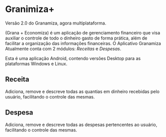 # Granimiza+
Versão 2.0 do Granamiza, agora multiplataforma.

(Grana + Economiza) é um aplicação de gerenciamento financeiro que visa auxiliar  o controle de todo o dinheiro gasto de forma prática, além de facilitar a organização das informações financeiras. 
O Aplicativo Granamiza Atualmente conta com 2 módulos: *Receitas* e *Despesas*.

Esta é uma aplicação Android, contendo versões Desktop para as plataformas Windows e Linux.

## Receita
Adiciona, remove e descreve todas as quantias em dinheiro recebidas pelo usuário, facilitando o controle das mesmas.

## Despesa

Adiciona, remove e descreve todas as despesas pertencentes ao usuário, facilitando o controle das mesmas.


